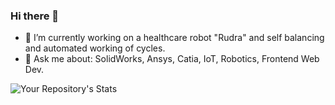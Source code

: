 ### Hi there 👋

<!--
**Srishti-1602/Srishti-1602** is a ✨ _special_ ✨ repository because its `README.md` (this file) appears on your GitHub profile.

Here are some ideas to get you started:

- 🔭 I’m currently working on a healthcare robot "Rudra"
- 🌱 I’m currently learning ...
- 👯 I’m looking to collaborate on ...
- 🤔 I’m looking for help with ...
- 💬 Ask me about: SolidWorks, Ansys, Catia, IoT, Robotics, Frontend Web Dev
- 📫 How to reach me: srishtia1613@gmail.com
- 😄 Pronouns: ...
- ⚡ Fun fact: ...
-->
- 🔭 I’m currently working on a healthcare robot "Rudra" and self balancing and automated working of cycles.
- 💬 Ask me about: SolidWorks, Ansys, Catia, IoT, Robotics, Frontend Web Dev.

![Your Repository's Stats](https://github-readme-stats.vercel.app/api?username=Srishti-1602&show_icons=true)
